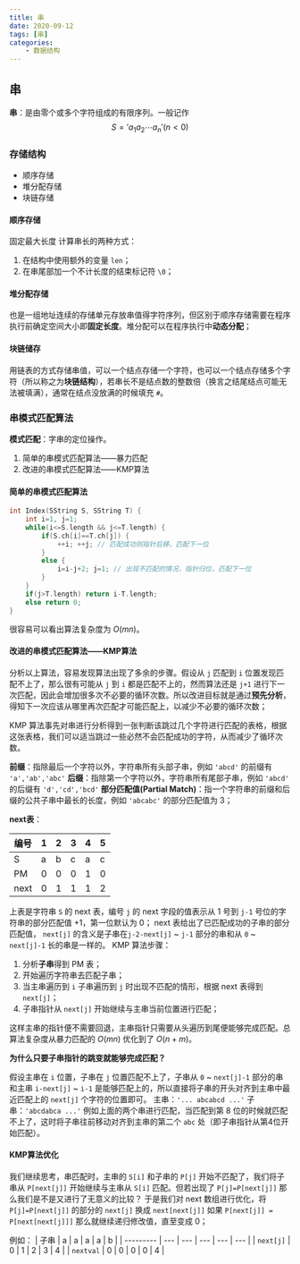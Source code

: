 ```yaml
---
title: 串
date: 2020-09-12
tags: [串]
categories: 
    - 数据结构
---
```


## 串

**串**：是由零个或多个字符组成的有限序列。一般记作
$$
S = 'a_1 a_2 \cdots a_n'(n \lt 0)
$$

### 存储结构

* 顺序存储
* 堆分配存储
* 块链存储

#### 顺序存储

固定最大长度
计算串长的两种方式：

1. 在结构中使用额外的变量 `len`；
2. 在串尾部加一个不计长度的结束标记符 `\0`；

#### 堆分配存储

也是一组地址连续的存储单元存放串值得字符序列，但区别于顺序存储需要在程序执行前确定空间大小即**固定长度**。堆分配可以在程序执行中**动态分配**；

#### 块链储存

用链表的方式存储串值，可以一个结点存储一个字符，也可以一个结点存储多个字符（所以称之为**块链结构**），若串长不是结点数的整数倍（换言之结尾结点可能无法被填满），通常在结点没放满的时候填充 `#`。

### 串模式匹配算法

**模式匹配**：字串的定位操作。

1. 简单的串模式匹配算法——暴力匹配
2. 改进的串模式匹配算法——KMP算法

#### 简单的串模式匹配算法

```C++
int Index(SString S, SString T) {
    int i=1, j=1;
    while(i<=S.length && j<=T.length) {
        if(S.ch[i]==T.ch[j]) {
            ++i; ++j; // 匹配成功则指针后移，匹配下一位
        }
        else {
            i=i-j+2; j=1; // 出现不匹配的情况，指针归位，匹配下一位
        }
    }
    if(j>T.length) return i-T.length;
    else return 0;
}
```

很容易可以看出算法复杂度为 $O(mn)$。

#### 改进的串模式匹配算法——KMP算法

分析以上算法，容易发现算法出现了多余的步骤。假设从 `j` 匹配到 `i` 位置发现匹配不上了，那么很有可能从 `j` 到 `i` 都是匹配不上的，然而算法还是 `j+1` 进行下一次匹配，因此会增加很多次不必要的循环次数。所以改进目标就是通过**预先分析**，得知下一次应该从哪里再次匹配才可能匹配上，以减少不必要的循环次数；

KMP 算法事先对串进行分析得到一张判断该跳过几个字符进行匹配的表格，根据这张表格，我们可以适当跳过一些必然不会匹配成功的字符，从而减少了循环次数。

**前缀**：指除最后一个字符以外，字符串所有头部子串，例如 `'abcd'` 的前缀有 `'a','ab','abc'`
**后缀**：指除第一个字符以外，字符串所有尾部子串，例如 `'abcd'` 的后缀有 `'d','cd','bcd'`
**部分匹配值(Partial Match)**：指一个字符串的前缀和后缀的公共子串中最长的长度，例如 `'abcabc'` 的部分匹配值为 3；

**next表**：

| 编号 | 1   | 2   | 3   | 4   | 5   |
| ---- | --- | --- | --- | --- | --- |
| S    | a   | b   | c   | a   | c   |
| PM   | 0   | 0   | 0   | 1   | 0   |
| next | 0   | 1   | 1   | 1   | 2   |

上表是字符串 `S` 的 next 表，编号 `j` 的 next 字段的值表示从 1 号到 `j-1` 号位的字符串的部分匹配值 +1，第一位默认为 0；
next 表给出了已匹配成功的子串的部分匹配值， `next[j]` 的含义是子串在`j-2-next[j]` ~ `j-1` 部分的串和从 `0` ~ `next[j]-1` 长的串是一样的。
KMP 算法步骤：

1. 分析**子串**得到 PM 表；
2. 开始遍历字符串去匹配子串；
3. 当主串遍历到 `i` 子串遍历到 `j` 时出现不匹配的情形，根据 next 表得到 `next[j]`；
4. 子串指针从 `next[j]` 开始继续与主串当前位置进行匹配；

这样主串的指针便不需要回退，主串指针只需要从头遍历到尾便能够完成匹配。总算法复杂度从暴力匹配的 $O(mn)$ 优化到了 $O(n+m)$。

**为什么只要子串指针的跳变就能够完成匹配？**

假设主串在 `i` 位置，子串在 `j` 位置匹配不上了，子串从 `0` ~ `next[j]-1` 部分的串和主串 `i-next[j]` ~ `i-1` 是能够匹配上的，所以直接将子串的开头对齐到主串中最近匹配上的 `next[j]` 个字符的位置即可。
主串：`'... abcabcd ...'`
子串：`'abcdabca ...'`
例如上面的两个串进行匹配，当匹配到第 8 位的时候就匹配不上了，这时将子串往前移动对齐到主串的第二个 `abc` 处（即子串指针从第4位开始匹配）。

#### KMP算法优化

我们继续思考，串匹配时，主串的 `S[i]` 和子串的 `P[j]` 开始不匹配了，我们将子串从 `P[next[j]]` 开始继续与主串从 `S[i]` 匹配。但若出现了 `P[j]=P[next[j]]` 那么我们是不是又进行了无意义的比较？
于是我们对 next 数组进行优化，将 `P[j]=P[next[j]]` 的部分的 `next[j]` 换成 `next[next[j]]` 如果 `P[next[j]] = P[next[next[j]]]` 那么就继续递归修改值，直至变成 0；

例如：
| 子串      | a   | a   | a   | a   | b   |
| --------- | --- | --- | --- | --- | --- |
| `next[j]` | 0   | 1   | 2   | 3   | 4   |
| `nextval` | 0   | 0   | 0   | 0   | 4   |
